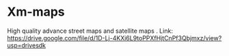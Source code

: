 # Xm-maps

High quality advance street maps and satellite maps .
Link:
https://drive.google.com/file/d/1D-Lj-4KXi6L9toPPXfHjtCnPf3Qbjmxz/view?usp=drivesdk
